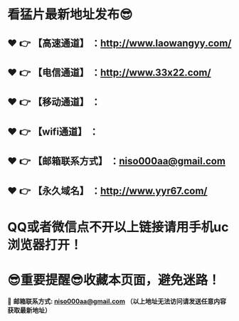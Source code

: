 # 看猛片最新地址发布:sunglasses:
:heart: :point_right: 【高速通道】 ：http://www.laowangyy.com/
------
:heart: :point_right: 【电信通道】 ：http://www.33x22.com/
------
:heart: :point_right: 【移动通道】 ：
------
:heart: :point_right: 【wifi通道】 ：
------
:heart: :point_right: 【邮箱联系方式】 ：niso000aa@gmail.com
------
:heart: :point_right: 【永久域名】 ：http://www.yyr67.com/  
------
# QQ或者微信点不开以上链接请用手机uc浏览器打开！
# :sunglasses:重要提醒:sunglasses:收藏本页面，避免迷路！
:e-mail: __邮箱联系方式: niso000aa@gmail.com （以上地址无法访问请发送任意内容获取最新地址）__
